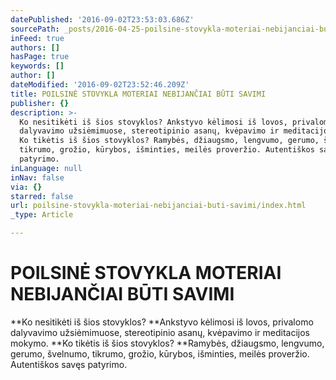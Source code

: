 ```yaml
---
datePublished: '2016-09-02T23:53:03.686Z'
sourcePath: _posts/2016-04-25-poilsine-stovykla-moteriai-nebijanciai-buti-savimi.md
inFeed: true
authors: []
hasPage: true
keywords: []
author: []
dateModified: '2016-09-02T23:52:46.209Z'
title: POILSINĖ STOVYKLA MOTERIAI NEBIJANČIAI BŪTI SAVIMI
publisher: {}
description: >-
  Ko nesitikėti iš šios stovyklos? Ankstyvo kėlimosi iš lovos, privalomo
  dalyvavimo užsiėmimuose, stereotipinio asanų, kvėpavimo ir meditacijos mokymo.
  Ko tikėtis iš šios stovyklos? Ramybės, džiaugsmo, lengvumo, gerumo, švelnumo,
  tikrumo, grožio, kūrybos, išminties, meilės proveržio. Autentiškos savęs
  patyrimo.
inLanguage: null
inNav: false
via: {}
starred: false
url: poilsine-stovykla-moteriai-nebijanciai-buti-savimi/index.html
_type: Article

---
```

# POILSINĖ STOVYKLA MOTERIAI NEBIJANČIAI BŪTI SAVIMI

**Ko nesitikėti iš šios stovyklos? **Ankstyvo kėlimosi iš lovos, privalomo dalyvavimo užsiėmimuose, stereotipinio asanų, kvėpavimo ir meditacijos mokymo. **Ko tikėtis iš šios stovyklos? **Ramybės, džiaugsmo, lengvumo, gerumo, švelnumo, tikrumo, grožio, kūrybos, išminties, meilės proveržio. Autentiškos savęs patyrimo.